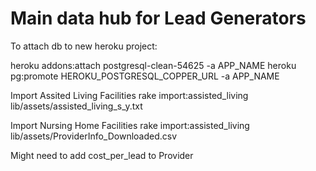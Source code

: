 # Main data hub for Lead Generators


To attach db to new heroku project:

 heroku addons:attach postgresql-clean-54625 -a APP_NAME
 heroku pg:promote HEROKU_POSTGRESQL_COPPER_URL -a APP_NAME


Import Assited Living Facilities
rake import:assisted_living lib/assets/assisted_living_s_y.txt

Import Nursing Home Facilities
rake import:assisted_living lib/assets/ProviderInfo_Downloaded.csv

Might need to add cost_per_lead to Provider
